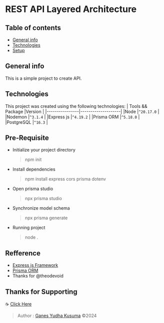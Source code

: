 # REST API Layered Architecture

## Table of contents
* [General info](#general-info)
* [Technologies](#technologies)
* [Setup](#setup)

## General info
This is a simple project to create API.

## Technologies
This project was created using the following technologies:
|    Tools && Package     |Version    |
|----------------|--------------------|
|Node			 |`^20.17.0`   |
|Nodemon		 |`^3.1.4`	   |
|Express js  	 |`^4.19.2`    |
|Prisma ORM      |`^5.18.0`    |
|PostgreSQL      |`^16.3`	   |


## Pre-Requisite
-  Initialize your project directory
	> npm init
-	Install dependencies
	> npm install express cors prisma dotenv
-  Open prisma studio
	> npx prisma studio
- Synchronize model schema
	> npx prisma generate
- Running project
	> node .
	
##  Refference
- [Express js Framework](https://expressjs.com/en/starter/installing.html)
- [Prisma ORM](https://www.prisma.io/docs/getting-started)
- Thanks for @theodevoid

## Thanks for Supporting
☕	[Click Here](https://www.paypal.com/paypalme/GYudhaKusuma)

> Author : [Ganes Yudha Kusuma](https://github.com/Ganesyk12)
> ©2024